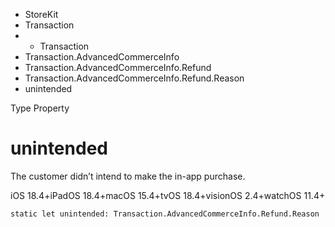 

- StoreKit
- Transaction
- 
  - Transaction
- Transaction.AdvancedCommerceInfo
- Transaction.AdvancedCommerceInfo.Refund
- Transaction.AdvancedCommerceInfo.Refund.Reason
-  unintended 

Type Property

# unintended

The customer didn’t intend to make the in-app purchase.

iOS 18.4+iPadOS 18.4+macOS 15.4+tvOS 18.4+visionOS 2.4+watchOS 11.4+

``` source
static let unintended: Transaction.AdvancedCommerceInfo.Refund.Reason
```

